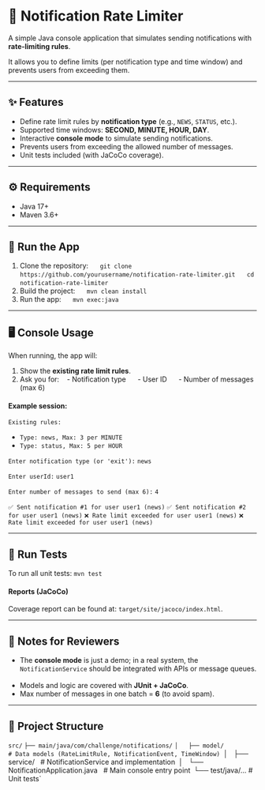 # 📩 Notification Rate Limiter

A simple Java console application that simulates sending notifications with **rate-limiting rules**.  

It allows you to define limits (per notification type and time window) and prevents users from exceeding them.

---
## ✨ Features
- Define rate limit rules by **notification type** (e.g., `NEWS`, `STATUS`, etc.).  
- Supported time windows: **SECOND, MINUTE, HOUR, DAY**.  
- Interactive **console mode** to simulate sending notifications.  
- Prevents users from exceeding the allowed number of messages.  
- Unit tests included (with JaCoCo coverage).

---
## ⚙️ Requirements
- Java 17+  
- Maven 3.6+  
---
## 🚀 Run the App
1. Clone the repository:  
   `git clone https://github.com/yourusername/notification-rate-limiter.git`  
   `cd notification-rate-limiter`  
2. Build the project:  
   `mvn clean install`  
3. Run the app:  
   `mvn exec:java`  
---
## 🖥️ Console Usage
When running, the app will:  
1. Show the **existing rate limit rules**.  
2. Ask you for:
   - Notification type  
   - User ID  
   - Number of messages (max 6)  
#### Example session:  
`Existing rules:`
- `Type: news, Max: 3 per MINUTE`
- `Type: status, Max: 5 per HOUR`

`Enter notification type (or 'exit'):`
`news`  

`Enter userId:`
`user1`  

`Enter number of messages to send (max 6):`
`4`  

`✅ Sent notification #1 for user user1 (news)`
`✅ Sent notification #2 for user user1 (news)`
`❌ Rate limit exceeded for user user1 (news)`
`❌ Rate limit exceeded for user user1 (news)` 

---
## 🧪 Run Tests
To run all unit tests:
`mvn test`
#### Reports (JaCoCo)
Coverage report can be found at:
`target/site/jacoco/index.html`.  

---
## 📝 Notes for Reviewers

- The **console mode** is just a demo; in a real system, the `NotificationService` should be integrated with APIs or message queues.  
- Models and logic are covered with **JUnit + JaCoCo**.
- Max number of messages in one batch = **6** (to avoid spam).  
---
## 📂 Project Structure
`src/`
`├── main/java/com/challenge/notifications/`
`│   ├── model/         # Data models (RateLimitRule, NotificationEvent, TimeWindow)
`│   ├── service/       # NotificationService and implementation`
`│   └── NotificationApplication.java   # Main console entry point`
`└── test/java/...      # Unit tests`